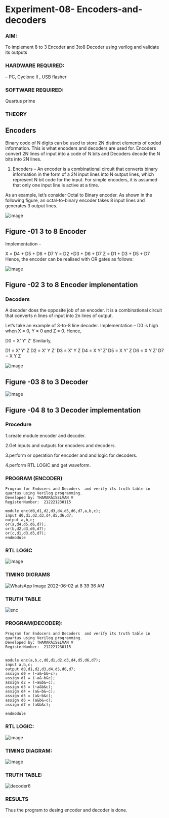 # Experiment-08- Encoders-and-decoders 
### AIM: 
To implement 8 to 3 Encoder and  3to8 Decoder using verilog and validate its outputs

### HARDWARE REQUIRED:  
– PC, Cyclone II , USB flasher

### SOFTWARE REQUIRED:  
Quartus prime

### THEORY 

## Encoders
Binary code of N digits can be used to store 2N distinct elements of coded information. This is what encoders and decoders are used for. Encoders convert 2N lines of input into a code of N bits and Decoders decode the N bits into 2N lines.

1. Encoders –
An encoder is a combinational circuit that converts binary information in the form of a 2N input lines into N output lines, which represent N bit code for the input. For simple encoders, it is assumed that only one input line is active at a time.

As an example, let’s consider Octal to Binary encoder. As shown in the following figure, an octal-to-binary encoder takes 8 input lines and generates 3 output lines.

![image](https://user-images.githubusercontent.com/36288975/171543588-bc0746df-a173-4b35-989e-5fb7d385fe8a.png)
## Figure -01 3 to 8 Encoder 


Implementation –

X = D4 + D5 + D6 + D7
Y = D2 +D3 + D6 + D7
Z = D1 + D3 + D5 + D7 
Hence, the encoder can be realised with OR gates as follows:


![image](https://user-images.githubusercontent.com/36288975/171543740-68403b82-aa93-4c98-9343-f32b14885a2e.png)
## Figure -02 3 to 8 Encoder implenentation 

 ### Decoders 
A decoder does the opposite job of an encoder. It is a combinational circuit that converts n lines of input into 2n lines of output.

Let’s take an example of 3-to-8 line decoder.
Implementation –
D0 is high when X = 0, Y = 0 and Z = 0. Hence,

D0 = X’ Y’ Z’ 
Similarly,

D1 = X’ Y’ Z
D2 = X’ Y Z’
D3 = X’ Y Z
D4 = X Y’ Z’
D5 = X Y’ Z
D6 = X Y Z’
D7 = X Y Z 


![image](https://user-images.githubusercontent.com/36288975/171543978-ee2d0671-2846-40a1-8705-507fd6287a49.png)
## Figure -03 8 to 3 Decoder 



![image](https://user-images.githubusercontent.com/36288975/171543866-5a6eace6-8683-49d7-9c4f-a7cb30ec3035.png)
## Figure -04 8 to 3 Decoder implementation 

### Procedure
1.create module encoder and decoder.

2.Get inputs and outputs for encoders and decoders.

3.perform or operation for encoder and and logic for decoders.

4.perform RTL LOGIC and get waveform.



### PROGRAM (ENCODER)
```
Program for Endocers and Decoders  and verify its truth table in quartus using Verilog programming.
Developed by: THAMARAISELVAN V
RegisterNumber:  212221230115

module enc(d0,d1,d2,d3,d4,d5,d6,d7,a,b,c);
input d0,d1,d2,d3,d4,d5,d6,d7;
output a,b,c;
or(a,d4,d5,d6,d7);
or(b,d2,d3,d6,d7);
or(c,d1,d3,d5,d7);
endmodule
```



### RTL LOGIC  


![image](https://user-images.githubusercontent.com/94154683/171544996-5cfa93e7-86fc-42d8-9e5d-687b3146ff65.png)






### TIMING DIGRAMS  


![WhatsApp Image 2022-06-02 at 8 39 36 AM](https://user-images.githubusercontent.com/94154683/171545012-01846b5b-2c52-4f99-9347-f1a583c71d13.jpeg)



### TRUTH TABLE 


![enc](https://user-images.githubusercontent.com/94154683/171545485-081f0497-5689-49ba-9e62-f1e1ead2c234.png)


### PROGRAM(DECODER):
```
Program for Endocers and Decoders  and verify its truth table in quartus using Verilog programming.
Developed by: THAMARAISELVAN V
RegisterNumber:  212221230115


module enc(a,b,c,d0,d1,d2,d3,d4,d5,d6,d7);
input a,b,c;
output d0,d1,d2,d3,d4,d5,d6,d7;
assign d0 = (~a&~b&~c);
assign d1 = (~a&~b&c);
assign d2 = (~a&b&~c);
assign d3 = (~a&b&c);
assign d4 = (a&~b&~c);
assign d5 = (a&~b&c);
assign d6 = (a&b&~c);
assign d7 = (a&b&c);

endmodule 
```
### RTL LOGIC:

![image](https://user-images.githubusercontent.com/94154683/171545203-cc7c2118-d4ae-4364-a095-9c418ef0a5d7.png)


### TIMING DIAGRAM:


![image](https://user-images.githubusercontent.com/94154683/171545245-b8c00f4e-8474-4533-8fad-755bb2704671.png)


### TRUTH TABLE:
![decoder6](https://user-images.githubusercontent.com/94154683/171546126-a5486670-9948-4b5d-aba6-dcad149b283b.png)


### RESULTS 
Thus the program to desing encoder and decoder is done.
